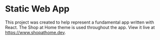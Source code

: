 # Static Web App

This project was created to help represent a fundamental app written with React. The Shop at Home theme is used throughout the app. View it live at <https://www.shopathome.dev>.

